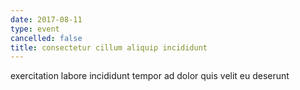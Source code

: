```yaml
---
date: 2017-08-11
type: event
cancelled: false
title: consectetur cillum aliquip incididunt
---
```

exercitation labore incididunt tempor ad dolor quis velit eu deserunt
